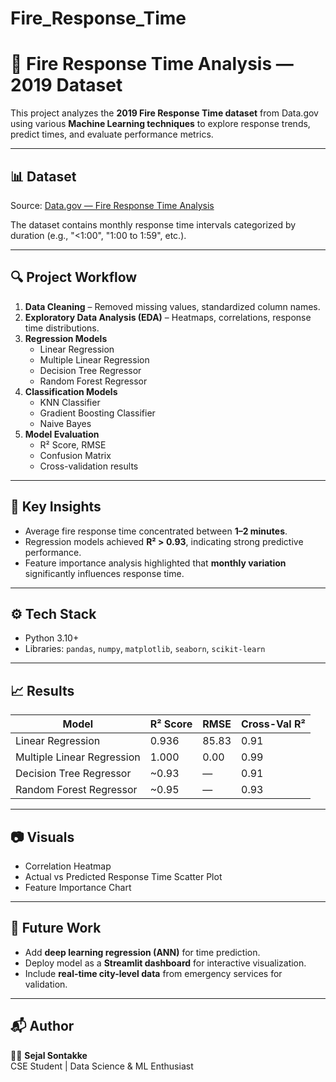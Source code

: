 # Fire_Response_Time
# 🚒 Fire Response Time Analysis — 2019 Dataset

This project analyzes the **2019 Fire Response Time dataset** from Data.gov using various **Machine Learning techniques** to explore response trends, predict times, and evaluate performance metrics.

---

## 📊 Dataset
Source: [Data.gov — Fire Response Time Analysis](https://catalog.data.gov/dataset/2019-fire-response-time-analysis)

The dataset contains monthly response time intervals categorized by duration (e.g., "<1:00", "1:00 to 1:59", etc.).

---

## 🔍 Project Workflow
1. **Data Cleaning** – Removed missing values, standardized column names.
2. **Exploratory Data Analysis (EDA)** – Heatmaps, correlations, response time distributions.
3. **Regression Models**
   - Linear Regression  
   - Multiple Linear Regression  
   - Decision Tree Regressor  
   - Random Forest Regressor  
4. **Classification Models**
   - KNN Classifier  
   - Gradient Boosting Classifier  
   - Naive Bayes  
5. **Model Evaluation**
   - R² Score, RMSE  
   - Confusion Matrix  
   - Cross-validation results

---

## 🧠 Key Insights
- Average fire response time concentrated between **1–2 minutes**.  
- Regression models achieved **R² > 0.93**, indicating strong predictive performance.  
- Feature importance analysis highlighted that **monthly variation** significantly influences response time.  

---

## ⚙️ Tech Stack
- Python 3.10+
- Libraries: `pandas`, `numpy`, `matplotlib`, `seaborn`, `scikit-learn`

---

## 📈 Results
| Model | R² Score | RMSE | Cross-Val R² |
|-------|-----------|------|--------------|
| Linear Regression | 0.936 | 85.83 | 0.91 |
| Multiple Linear Regression | 1.000 | 0.00 | 0.99 |
| Decision Tree Regressor | ~0.93 | — | 0.91 |
| Random Forest Regressor | ~0.95 | — | 0.93 |

---

## 📷 Visuals
- Correlation Heatmap  
- Actual vs Predicted Response Time Scatter Plot  
- Feature Importance Chart  

---

## 🧩 Future Work
- Add **deep learning regression (ANN)** for time prediction.  
- Deploy model as a **Streamlit dashboard** for interactive visualization.  
- Include **real-time city-level data** from emergency services for validation.

---

## 📬 Author
👩‍💻 **Sejal Sontakke**  
CSE Student | Data Science & ML Enthusiast  

